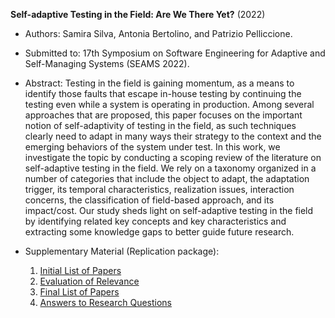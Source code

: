 **Self-adaptive Testing in the Field: Are We There Yet?** (2022)

  - Authors: Samira Silva, Antonia Bertolino, and Patrizio Pelliccione.
  - Submitted to: 17th Symposium on Software Engineering for Adaptive and Self-Managing Systems (SEAMS 2022).
  - Abstract: Testing in the field is gaining momentum, as a means to identify those faults that escape in-house testing by continuing the testing even while a system is operating in production. Among several approaches that are proposed, this paper focuses on the important notion of self-adaptivity of testing in the field, as such techniques clearly need to adapt in many ways their strategy to the context and the emerging behaviors of the system under test. In this work, we investigate the topic by conducting a scoping review of the literature on self-adaptive testing in the field. We rely on a taxonomy organized in a number of categories that include the object to adapt, the adaptation trigger, its temporal characteristics, realization issues, interaction concerns, the classification of field-based approach, and its impact/cost. Our study sheds light on self-adaptive testing in the field by identifying related key concepts and key characteristics and extracting some knowledge gaps to better guide future research.

  - Supplementary Material (Replication package):
    1. [Initial List of Papers](https://github.com/samirasilva/samira_phd_gssi/blob/main/seams_2022_supp/1_Initial_list_of_papers.ods)
    2. [Evaluation of Relevance](https://github.com/samirasilva/samira_phd_gssi/blob/main/seams_2022_supp/2_Evaluation_Relevance.ods)
    3. [Final List of Papers](https://github.com/samirasilva/samira_phd_gssi/blob/main/seams_2022_supp/3_Final_List.ods)
    4. [Answers to Research Questions](https://github.com/samirasilva/samira_phd_gssi/blob/main/seams_2022_supp/4_Research_Questions.ods)
